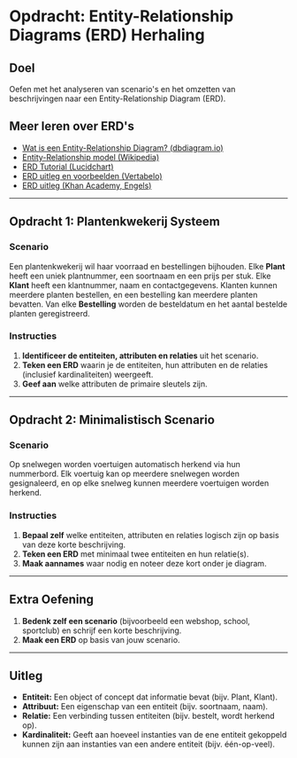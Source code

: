 # Opdracht: Entity-Relationship Diagrams (ERD) Herhaling

## Doel
Oefen met het analyseren van scenario's en het omzetten van beschrijvingen naar een Entity-Relationship Diagram (ERD).

## Meer leren over ERD's

- [Wat is een Entity-Relationship Diagram? (dbdiagram.io)](https://dbdiagram.io/learn/er-diagram)
- [Entity-Relationship model (Wikipedia)](https://nl.wikipedia.org/wiki/Entity-relationshipmodel)
- [ERD Tutorial (Lucidchart)](https://www.lucidchart.com/pages/er-diagrams)
- [ERD uitleg en voorbeelden (Vertabelo)](https://vertabelo.com/blog/what-is-an-entity-relationship-diagram/)
- [ERD uitleg (Khan Academy, Engels)](https://www.khanacademy.org/computing/computer-programming/sql/relational-queries/a/relational-databases-entity-relationship-diagrams)

---

## Opdracht 1: Plantenkwekerij Systeem

### Scenario
Een plantenkwekerij wil haar voorraad en bestellingen bijhouden. Elke **Plant** heeft een uniek plantnummer, een soortnaam en een prijs per stuk. Elke **Klant** heeft een klantnummer, naam en contactgegevens. Klanten kunnen meerdere planten bestellen, en een bestelling kan meerdere planten bevatten. Van elke **Bestelling** worden de besteldatum en het aantal bestelde planten geregistreerd.

### Instructies
1. **Identificeer de entiteiten, attributen en relaties** uit het scenario.
2. **Teken een ERD** waarin je de entiteiten, hun attributen en de relaties (inclusief kardinaliteiten) weergeeft.
3. **Geef aan** welke attributen de primaire sleutels zijn.

---

## Opdracht 2: Minimalistisch Scenario

### Scenario
Op snelwegen worden voertuigen automatisch herkend via hun nummerbord. Elk voertuig kan op meerdere snelwegen worden gesignaleerd, en op elke snelweg kunnen meerdere voertuigen worden herkend.

### Instructies
1. **Bepaal zelf** welke entiteiten, attributen en relaties logisch zijn op basis van deze korte beschrijving.
2. **Teken een ERD** met minimaal twee entiteiten en hun relatie(s).
3. **Maak aannames** waar nodig en noteer deze kort onder je diagram.

---

## Extra Oefening

1. **Bedenk zelf een scenario** (bijvoorbeeld een webshop, school, sportclub) en schrijf een korte beschrijving.
2. **Maak een ERD** op basis van jouw scenario.

---

## Uitleg

- **Entiteit:** Een object of concept dat informatie bevat (bijv. Plant, Klant).
- **Attribuut:** Een eigenschap van een entiteit (bijv. soortnaam, naam).
- **Relatie:** Een verbinding tussen entiteiten (bijv. bestelt, wordt herkend op).
- **Kardinaliteit:** Geeft aan hoeveel instanties van de ene entiteit gekoppeld kunnen zijn aan instanties van een andere entiteit (bijv. één-op-veel).

